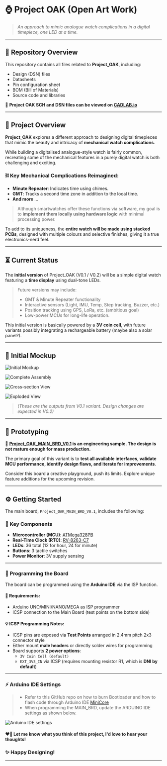 # ⌚️ Project OAK (Open Art Work)

> *An approach to mimic analogue watch complications in a digital timepiece, one LED at a time.*

---

## 📁 Repository Overview

This repository contains all files related to **Project_OAK**, including:
- Design (DSN) files
- Datasheets
- Pin configuration sheet
- BOM (Bill of Materials)
- Source code and libraries

📎 **Project OAK SCH and DSN files can be viewed on [CADLAB.io](https://cadlab.io/project/28412)**

---

## 📖 Project Overview

**Project_OAK** explores a different approach to designing digital timepieces that mimic the beauty and intricacy of **mechanical watch complications**.

While building a digitalised analogue-style watch is fairly common, recreating some of the mechanical features in a purely digital watch is both challenging and exciting.

### ⛓ Key Mechanical Complications Reimagined:
- **Minute Repeater**: Indicates time using chimes.
- **GMT**: Tracks a second time zone in addition to the local time.
- **And more** ...

> Although smartwatches offer these functions via software, my goal is to **implement them locally using hardware logic** with minimal processing power.

To add to its uniqueness, the **entire watch will be made using stacked PCBs**, designed with multiple colours and selective finishes, giving it a true electronics-nerd feel.

---

## ⏳ Current Status

The **initial version** of Project_OAK (V0.1 / V0.2) will be a simple digital watch featuring a **time display** using dual-tone LEDs.

> Future versions may include:
> - GMT & Minute Repeater functionality
> - Interactive sensors (Light, IMU, Temp, Step tracking, Buzzer, etc.)
> - Position tracking using GPS, LoRa, etc. (ambitious goal)
> - Low-power MCUs for long-life operation.

This initial version is basically powered by a **3V coin cell**, with future variants possibly integrating a rechargeable battery (maybe also a solar panel?).

---

## 💎 Initial Mockup

![Initial Mockup](CAD_Design/Mockup_Images/Project_OAK_Full_ASSY.jpeg)

![Complete Assembly](CAD_Design/Mockup_Images/Project_OAK_Full_ASSY_1.jpeg)

![Cross-section View](CAD_Design/Mockup_Images/Project_OAK_ASSY_Cross-section.jpeg)

![Exploded View](CAD_Design/Mockup_Images/Project_OAK_Exploded_view.jpeg)

> *(These are the outputs from V0.1 variant. Design changes are expected in V0.2)*

---

## 🔧 Prototyping

📌 **[Project_OAK_MAIN_BRD_V0.1](Design/LLD_Design/V0.1/Project_OAK_MAIN_BRD_V0.1_RTC_Change/Project_OAK_MAIN_BRD_V0.1.pdf) is an engineering sample. The design is not mature enough for mass production.**

The primary goal of this variant is to **test all available interfaces, validate MCU performance, identify design flaws, and iterate for improvements**.

Consider this board a creative playground, push its limits. Explore unique feature additions for the upcoming revision.

---

## ⚙️ Getting Started

The main board, `Project_OAK_MAIN_BRD_V0.1`, includes the following:

### 🔩 Key Components
- **Microcontroller (MCU)**: [ATMega328PB](Datasheet/ATMEGA328PB.pdf)
- **Real-Time Clock (RTC)**: [RV-8263-C7](Datasheet/RV-8263-C7.pdf)
- **LEDs**: 36 total (12 for hour, 24 for minute)
- **Buttons**: 3 tactile switches
- **Power Monitor**: 3V supply sensing

---

### 🔌 Programming the Board

The board can be programmed using the **Arduino IDE** via the ISP function. 

#### 📝 Requirements:
- Arduino UNO/MINI/NANO/MEGA as ISP programmer
- ICSP connection to the Main Board (test points on the bottom side)

#### 💡 ICSP Programming Notes:
- ICSP pins are exposed via **Test Points** arranged in 2.4mm pitch 2x3 connector style
- Either mount **male headers** or directly solder wires for programming
- Board supports **2 power options**:
  - `3V Coin Cell (default)`
  - `EXT_3V3_IN` via ICSP (requires mounting resistor R1, which is **DNI by default**)

---

### ⚡ Arduino IDE Settings

> - Refer to this GitHub repo on how to burn Bootloader and how to flash code through Arduino IDE [MiniCore](https://github.com/MCUdude/MiniCore)
> - When programming the MAIN_BRD, update the ARDUINO IDE settings as shown below.

![Arduino IDE settings](Reference_docs/Project_OAK_Arduino_Programming_Settings.png)

#### ❤️‍🔥 Let me know what you think of this project, I'd love to hear your thoughts!

### ✨ Happy Designing!

---
